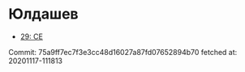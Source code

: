 # Юлдашев
- [29: CE](29.md)

Commit: 75a9ff7ec7f3e3cc48d16027a87fd07652894b70
 fetched at: 20201117-111813
